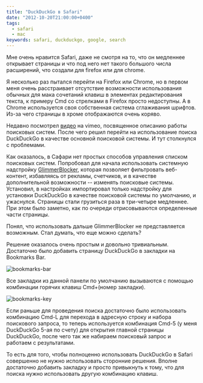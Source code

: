 ```yaml
---
title: "DuckDuckGo в Safari"
date: "2012-10-20T21:00:00+0400"
tags:
  - safari
  - mac
keywords: safari, duckduckgo, google, search
---
```

Мне очень нравится Safari, даже не смотря на то, что он медленнее открывает страницы и что под него нет такого большого числа расширений, что создали для firefox или для chrome.

Я несколько раз пытался перейти на Firefox или Chrome, но в первом меня очень расстраивает отсутствие возможности использования обычных для мака сочетаний клавиш в элементах редактирования текста, к примеру Cmd со стрелками в Firefox просто недоступны. А в Chrome используется своя собственная система сглаживания шрифтов. Из-за чего страницы в хроме отображаются очень коряво.

Недавно посмотрел [видео](http://vimeo.com/51181384 'There are no "regular results" on Google anymore') на vimeo, посвященное описанию работы поисковых систем. После чего решил перейти на использование поиска DuckDuckGo в качестве основной поисковой системы. И тут столкнулся с проблемами.

Как оказалось, в Сафари нет простых способов управления списком поисковых систем. Попробовал для начала использовать системную надстройку [GlimmerBlocker](http://glimmerblocker.org), которая позволяет фильтровать веб-контент, избавляясь от рекламы, счетчиков, и в качестве дополнительной возможности -- изменять поисковые системы. Установил, в настройках импортировал только надстройку для установки DuckDuckGo в качестве поисковой системы по умолчанию, и ужаснулся. Страницы стали грузиться раза в три-четыре медленнее. При этом было заметно, как по очереди отрисовываются определенные части страницы.

Понял, что использовать дальше GlimmerBlocker не представляется возможным. Стал думать, что еще можно сделать?

Решение оказалось очень простым и довольно тривиальным. Достаточно было добавить страницу DuckDuckGo в закладки на Bookmarks Bar.

![bookmarks-bar](https://static.juev.org/2012/10/bookmarks-bar.png "Bookmarks bar")

Все закладки из данной панели по умолчанию вызываются с помощью комбинации горячих клавиш Cmd+(номер закладки).

![bookmarks-key](https://static.juev.org/2012/10/bookmarks-key.png "Bookmarks keys")

Если раньше для проведения поиска достаточно было использовать комбинацию Cmd-L для перехода в адресную строку и набора поискового запроса, то теперь используется комбинация Cmd-5 (у меня DuckDuckGo 5-ая по счету) для открытия главной страницы DuckDuckGo, после чего так же набираем поисковый запрос и работаем с результатами.

То есть для того, чтобы полноценно использовать DuckDuckGo в Safari совершенно не нужно использовать сторонние решения. Вполне достаточно добавить закладку и просто привыкнуть к тому, что для поиска нужно использовать другую комбинацию клавиш.

